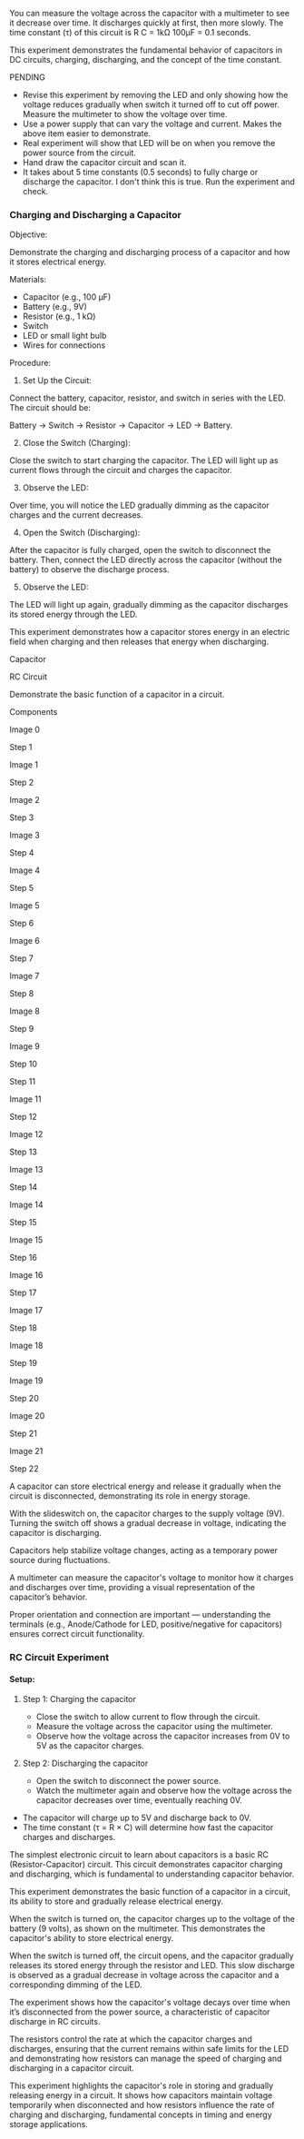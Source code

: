 
You can measure the voltage across the capacitor with a multimeter to see it decrease over time.
It discharges quickly at first, then more slowly.
The time constant (τ) of this circuit is R  C = 1kΩ  100µF = 0.1 seconds.

This experiment demonstrates the fundamental behavior of capacitors in DC circuits, charging, discharging, and the concept of the time constant.

PENDING

- Revise this experiment by removing the LED and only showing how the voltage reduces gradually when switch it turned off to cut off power. Measure the multimeter to show the voltage over time.
- Use a power supply that can vary the voltage and current. Makes the above item easier to demonstrate.
- Real experiment will show that LED will be on when you remove the power source from the circuit.
- Hand draw the capacitor circuit and scan it.
- It takes about 5 time constants (0.5 seconds) to fully charge or discharge the capacitor. I don't think this is true. Run the experiment and check.

### Charging and Discharging a Capacitor

Objective:

Demonstrate the charging and discharging process of a capacitor and how it stores electrical energy.

Materials:

- Capacitor (e.g., 100 µF)
- Battery (e.g., 9V)
- Resistor (e.g., 1 kΩ)
- Switch
- LED or small light bulb
- Wires for connections

Procedure:

1. Set Up the Circuit:

Connect the battery, capacitor, resistor, and switch in series with the LED. The circuit should be: 

Battery -> Switch -> Resistor -> Capacitor -> LED -> Battery.

2. Close the Switch (Charging):

Close the switch to start charging the capacitor. The LED will light up as current flows through the circuit and charges the capacitor.

3. Observe the LED:

Over time, you will notice the LED gradually dimming as the capacitor charges and the current decreases.

4. Open the Switch (Discharging):

After the capacitor is fully charged, open the switch to disconnect the battery. Then, connect the LED directly across the capacitor (without the battery) to observe the discharge process.

5. Observe the LED:

The LED will light up again, gradually dimming as the capacitor discharges its stored energy through the LED.

This experiment demonstrates how a capacitor stores energy in an electric field when charging and then releases that energy when discharging.

Capacitor

RC Circuit

Demonstrate the basic function of a capacitor in a circuit.

Components

Image 0

Step 1


Image 1

Step 2


Image 2

Step 3


Image 3

Step 4


Image 4

Step 5


Image 5

Step 6


Image 6

Step 7


Image 7

Step 8


Image 8

Step 9


Image 9

Step 10



Step 11


Image 11

Step 12


Image 12

Step 13


Image 13

Step 14


Image 14

Step 15


Image 15

Step 16


Image 16

Step 17


Image 17

Step 18


Image 18

Step 19


Image 19

Step 20


Image 20

Step 21


Image 21

Step 22


A capacitor can store electrical energy and release it gradually when the circuit is disconnected, demonstrating its role in energy storage.

With the slideswitch on, the capacitor charges to the supply voltage (9V). Turning the switch off shows a gradual decrease in voltage, indicating the capacitor is discharging.

Capacitors help stabilize voltage changes, acting as a temporary power source during fluctuations.

A multimeter can measure the capacitor's voltage to monitor how it charges and discharges over time, providing a visual representation of the capacitor’s behavior.

Proper orientation and connection are important — understanding the terminals (e.g., Anode/Cathode for LED, positive/negative for capacitors) ensures correct circuit functionality.

### RC Circuit Experiment

#### Setup:

1. Step 1: Charging the capacitor

   - Close the switch to allow current to flow through the circuit.
   - Measure the voltage across the capacitor using the multimeter.
   - Observe how the voltage across the capacitor increases from 0V to 5V as the capacitor charges.

2. Step 2: Discharging the capacitor

   - Open the switch to disconnect the power source.
   - Watch the multimeter again and observe how the voltage across the capacitor decreases over time, eventually reaching 0V.

- The capacitor will charge up to 5V and discharge back to 0V.
- The time constant (τ = R × C) will determine how fast the capacitor charges and discharges.

The simplest electronic circuit to learn about capacitors is a basic RC (Resistor-Capacitor) circuit. This circuit demonstrates capacitor charging and discharging, which is fundamental to understanding capacitor behavior.

This experiment demonstrates the basic function of a capacitor in a circuit, its ability to store and gradually release electrical energy.

When the switch is turned on, the capacitor charges up to the voltage of the battery (9 volts), as shown on the multimeter. This demonstrates the capacitor's ability to store electrical energy.

When the switch is turned off, the circuit opens, and the capacitor gradually releases its stored energy through the resistor and LED. This slow discharge is observed as a gradual decrease in voltage across the capacitor and a corresponding dimming of the LED.

The experiment shows how the capacitor's voltage decays over time when it’s disconnected from the power source, a characteristic of capacitor discharge in RC circuits.

The resistors control the rate at which the capacitor charges and discharges, ensuring that the current remains within safe limits for the LED and demonstrating how resistors can manage the speed of charging and discharging in a capacitor circuit.

This experiment highlights the capacitor's role in storing and gradually releasing energy in a circuit. It shows how capacitors maintain voltage temporarily when disconnected and how resistors influence the rate of charging and discharging, fundamental concepts in timing and energy storage applications.
